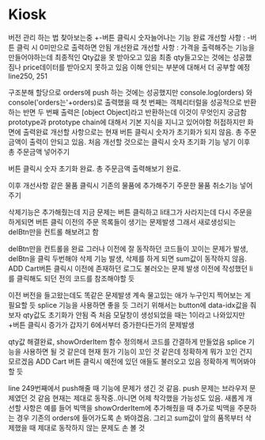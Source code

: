 # Kiosk
버전 관리 하는 법 찾아보는중
+-버튼 클릭시 숫자늘어나는 기능 완료
개선할 사항 : -버튼 클릭 시 0미만으로 출력하면 안됨
개선완료
개선할 사항 : 가격을 출력해주는 기능을 만들어야하는데 최종적인 Qty값을 못 받아오고 있음
최종 qty들고오는 것에는 성공했짐나 price데이터를 받아오지 못하고 있음 이해 안되는 부분에 대해서 더 공부할 예정
line250, 251

구조분해 할당으로 orders에 push 하는 것에는 성공했지만 console.log(orders) 와 console('orders는'+orders)로 출력했을 때 첫 번째는 객체리터럴을 성공적으로 반환하는 반면 두 번째 출력은 [object Object]라고 반환하는데 이것이 무엇인지 궁금함 prototype과 prototype chain에 대해서 기본 지식을 지니고 있어야함
허접하지만 화면에 출력완료 개선할 사항으로는 현재 버튼 클릭시 숫자가 초기화가 되지 않음. 총 주문 금액이 출력이 안되고 있음.
처음 개선할 것으로는 클릭시 숫자 초기화 기능 넣기 이후 총 주문금액 넣어주기

버튼 클릭시 숫자 초기화 완료.
총 주문금액 출력해보기 완료.

이후 개선사항 같은 물품 클릭시 기존의 물품에 추가해주기
    주문한 물품 취소기능 넣어주기

삭제기능은 추가해줬는데 지금 문제는 버튼 클릭하고 li태그가 사라지는데 다시 주문을 하게되면 버튼 클릭 이전의 주문 목록들이 생기는 문제발생 그래서 새로생성되는 delBtn만을 컨트롤 해보려고 함

 delBtn만을 컨트롤을 완료 그러나 이전에 잘 동작하던 코드들이 꼬이는 문제가 발생, delBtn을 클릭 두번해야 삭제 기능 발생, 삭제를 하게 되면 sum값이 동작하지 않음. ADD Cart버튼 클릭시 이전에 존재하던 로그도 불러오는 문제 발생 이전에 작성했던 li를 클릭해도 되던 전의 코드를 참조해야할 듯

 이전 버전을 들고왔는데도 똑같은 문제발생 계속 물고있는 애가 누구인지 찍어보는 게 필요할 듯
 splice 기능을 사용하면 좋을 듯 그러기 위해서는 button에 data-idx값을 줘보자 qty값도 초기화가 안됨 즉 처음 모달창이 생성되었을 때는 1이라고 나와있지만 +버튼 클릭시 증가가 갑자기 6에서부터 증가한다든가의 문제발생

 qty값 해결완료, showOrderItem 함수 정의해서 코드를 간결하게 만들었음 splice 기능을 사용하면 될 것 같은데 현재 뭔가 기능이 꼬인 것 같은데 정확하게 뭐가 꼬인 건지 모르겠음 ADD Cart 버튼 클릭시 예전에 있던 애들도 불러오고 있음 정확하게 찍어봐야 할 듯

line 249번째에서 push해줄 때 기능에 문제가 생긴 것 같음. push 문제는 브라우저 문제였던 것 같음 현재는 제대로 동작중..아니면 어제 착각했을 가능성도 있음. 새롭게 개선할 사항은 예를 들어 빅맥을 showOrderItem에 추가해줬을 때 추가로 빅맥을 주문하는 경우 기존의 orders에 들어가도록 손 봐야겠음. 그리고 sum값이 앞의 품목부터 삭제했을 때 제대로 동작하지 않는 문제도 손 볼 것

